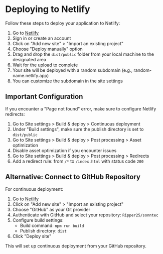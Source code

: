 # Deploying to Netlify

Follow these steps to deploy your application to Netlify:

1. Go to [Netlify](https://app.netlify.com/)
2. Sign in or create an account
3. Click on "Add new site" > "Import an existing project"
4. Choose "Deploy manually" option
5. Drag and drop the `dist/public` folder from your local machine to the designated area
6. Wait for the upload to complete
7. Your site will be deployed with a random subdomain (e.g., random-name.netlify.app)
8. You can customize the subdomain in the site settings

## Important Configuration

If you encounter a "Page not found" error, make sure to configure Netlify redirects:

1. Go to Site settings > Build & deploy > Continuous deployment
2. Under "Build settings", make sure the publish directory is set to `dist/public`
3. Go to Site settings > Build & deploy > Post processing > Asset optimization
4. Disable asset optimization if you encounter issues
5. Go to Site settings > Build & deploy > Post processing > Redirects
6. Add a redirect rule: from `/*` to `/index.html` with status code `200`

## Alternative: Connect to GitHub Repository

For continuous deployment:

1. Go to [Netlify](https://app.netlify.com/)
2. Click on "Add new site" > "Import an existing project"
3. Choose "GitHub" as your Git provider
4. Authenticate with GitHub and select your repository: `Ripper25/sonntec`
5. Configure build settings:
   - Build command: `npm run build`
   - Publish directory: `dist`
6. Click "Deploy site"

This will set up continuous deployment from your GitHub repository.
